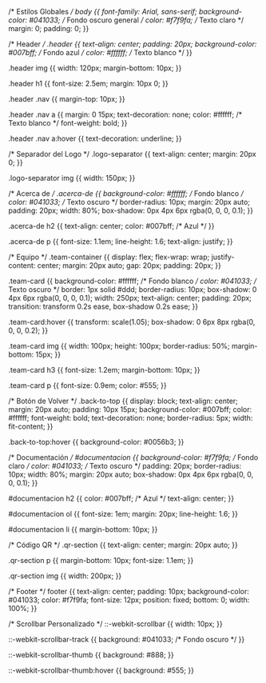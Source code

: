 /* Estilos Globales */
body {{
    font-family: Arial, sans-serif;
    background-color: #041033; /* Fondo oscuro general */
    color: #f7f9fa; /* Texto claro */
    margin: 0;
    padding: 0;
}}

/* Header */
.header {{
    text-align: center;
    padding: 20px;
    background-color: #007bff; /* Fondo azul */
    color: #ffffff; /* Texto blanco */
}}

.header img {{
    width: 120px;
    margin-bottom: 10px;
}}

.header h1 {{
    font-size: 2.5em;
    margin: 10px 0;
}}

.header .nav {{
    margin-top: 10px;
}}

.header .nav a {{
    margin: 0 15px;
    text-decoration: none;
    color: #ffffff; /* Texto blanco */
    font-weight: bold;
}}

.header .nav a:hover {{
    text-decoration: underline;
}}

/* Separador del Logo */
.logo-separator {{
    text-align: center;
    margin: 20px 0;
}}

.logo-separator img {{
    width: 150px;
}}

/* Acerca de */
.acerca-de {{
    background-color: #ffffff; /* Fondo blanco */
    color: #041033; /* Texto oscuro */
    border-radius: 10px;
    margin: 20px auto;
    padding: 20px;
    width: 80%;
    box-shadow: 0px 4px 6px rgba(0, 0, 0, 0.1);
}}

.acerca-de h2 {{
    text-align: center;
    color: #007bff; /* Azul */
}}

.acerca-de p {{
    font-size: 1.1em;
    line-height: 1.6;
    text-align: justify;
}}

/* Equipo */
.team-container {{
    display: flex;
    flex-wrap: wrap;
    justify-content: center;
    margin: 20px auto;
    gap: 20px;
    padding: 20px;
}}

.team-card {{
    background-color: #ffffff; /* Fondo blanco */
    color: #041033; /* Texto oscuro */
    border: 1px solid #ddd;
    border-radius: 10px;
    box-shadow: 0 4px 6px rgba(0, 0, 0, 0.1);
    width: 250px;
    text-align: center;
    padding: 20px;
    transition: transform 0.2s ease, box-shadow 0.2s ease;
}}

.team-card:hover {{
    transform: scale(1.05);
    box-shadow: 0 6px 8px rgba(0, 0, 0, 0.2);
}}

.team-card img {{
    width: 100px;
    height: 100px;
    border-radius: 50%;
    margin-bottom: 15px;
}}

.team-card h3 {{
    font-size: 1.2em;
    margin-bottom: 10px;
}}

.team-card p {{
    font-size: 0.9em;
    color: #555;
}}

/* Botón de Volver */
.back-to-top {{
    display: block;
    text-align: center;
    margin: 20px auto;
    padding: 10px 15px;
    background-color: #007bff;
    color: #ffffff;
    font-weight: bold;
    text-decoration: none;
    border-radius: 5px;
    width: fit-content;
}}

.back-to-top:hover {{
    background-color: #0056b3;
}}

/* Documentación */
#documentacion {{
    background-color: #f7f9fa; /* Fondo claro */
    color: #041033; /* Texto oscuro */
    padding: 20px;
    border-radius: 10px;
    width: 80%;
    margin: 20px auto;
    box-shadow: 0px 4px 6px rgba(0, 0, 0, 0.1);
}}

#documentacion h2 {{
    color: #007bff; /* Azul */
    text-align: center;
}}

#documentacion ol {{
    font-size: 1em;
    margin: 20px;
    line-height: 1.6;
}}

#documentacion li {{
    margin-bottom: 10px;
}}

/* Código QR */
.qr-section {{
    text-align: center;
    margin: 20px auto;
}}

.qr-section p {{
    margin-bottom: 10px;
    font-size: 1.1em;
}}

.qr-section img {{
    width: 200px;
}}

/* Footer */
footer {{
    text-align: center;
    padding: 10px;
    background-color: #041033;
    color: #f7f9fa;
    font-size: 12px;
    position: fixed;
    bottom: 0;
    width: 100%;
}}

/* Scrollbar Personalizado */
::-webkit-scrollbar {{
    width: 10px;
}}

::-webkit-scrollbar-track {{
    background: #041033; /* Fondo oscuro */
}}

::-webkit-scrollbar-thumb {{
    background: #888;
}}

::-webkit-scrollbar-thumb:hover {{
    background: #555;
}}
